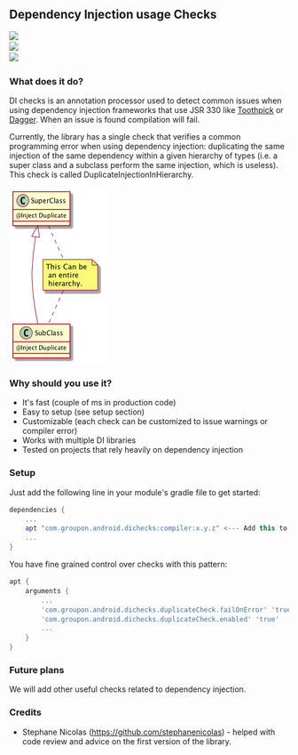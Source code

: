 ## Dependency Injection usage Checks

<a alt="Build Status" href="https://travis-ci.org/groupon/dependency-injection-checks">
      <img src="https://travis-ci.org/groupon/dependency-injection-checks.svg?branch=master"/></a>
<br />
<a alt="License" href="https://raw.githubusercontent.com/groupon/dependency-injection-checks/master/LICENSE">
      <img src="http://img.shields.io/:license-apache-blue.svg"/></a>
<br/>
<a alt="Maven Central" href="http://search.maven.org/#search%7Cga%7C1%7Ccom.groupon.android.dichecks">
      <img src="https://img.shields.io/maven-central/v/com.groupon.android.dichecks/compiler.svg?maxAge=2592000"/></a>

### What does it do?

DI checks is an annotation processor used to detect common issues when using dependency injection frameworks that use JSR 330 like [Toothpick](https://github.com/stephanenicolas/toothpick) or [Dagger](https://github.com/google/dagger).
When an issue is found compilation will fail.

Currently, the library has a single check that verifies a common programming error when using dependency injection: duplicating the same injection of the same dependency within a given hierarchy of types (i.e. a super class and a subclass perform the same injection, which is useless). This check is called DuplicateInjectionInHierarchy.

![Diagram](assets/DuplicateInjectionInHierarchyCheck.png)

### Why should you use it?

 * It's fast (couple of ms in production code)
 * Easy to setup (see setup section)
 * Customizable (each check can be customized to issue warnings or compiler error)
 * Works with multiple DI libraries
 * Tested on projects that rely heavily on dependency injection
 
### Setup

Just add the following line in your module's gradle file to get started:
```groovy
dependencies {
    ...
    apt "com.groupon.android.dichecks:compiler:x.y.z" <--- Add this to your dependencies.
    ...
}
```

You have fine grained control over checks with this pattern:

```groovy
apt {
    arguments {
        ...
        'com.groupon.android.dichecks.duplicateCheck.failOnError' 'true' <--- Issue warnings instead of compiler errors.
        'com.groupon.android.dichecks.duplicateCheck.enabled' 'true'     <--- Enable or disable check completely.
        ...
    }
}
```



### Future plans

We will add other useful checks related to dependency injection.

### Credits

 * Stephane Nicolas (https://github.com/stephanenicolas) - helped with code review and advice on the first version of the library.
